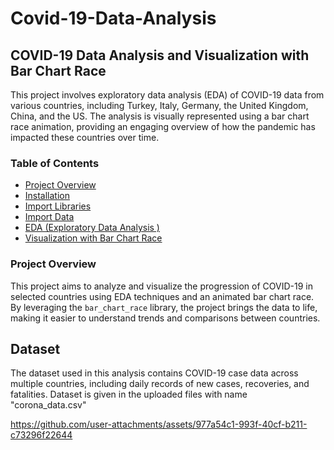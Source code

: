 # Covid-19-Data-Analysis
## COVID-19 Data Analysis and Visualization with Bar Chart Race
  This project involves exploratory data analysis (EDA) of COVID-19 data from various countries, including Turkey, Italy, Germany, the United Kingdom, China, and the US. The analysis is visually represented using a bar chart race animation, providing an engaging overview of how the pandemic has impacted these countries over time.

### Table of Contents
- [Project Overview](#project-overview)
- [Installation](#installation)
- [Import Libraries](#import-libarires)
- [Import Data](#import-data)
- [EDA (Exploratory Data Analysis )](#eda-exploratory-data-analysis)
- [Visualization with Bar Chart Race](#visualization-with-bar-chart-race)

### Project Overview

This project aims to analyze and visualize the progression of COVID-19 in selected countries using EDA techniques and an animated bar chart race. By leveraging the `bar_chart_race` library, the project brings the data to life, making it easier to understand trends and comparisons between countries.


## Dataset

The dataset used in this analysis contains COVID-19 case data across multiple countries, including daily records of new cases, recoveries, and fatalities. Dataset is given in the uploaded files with name "corona_data.csv"



https://github.com/user-attachments/assets/977a54c1-993f-40cf-b211-c73296f22644

